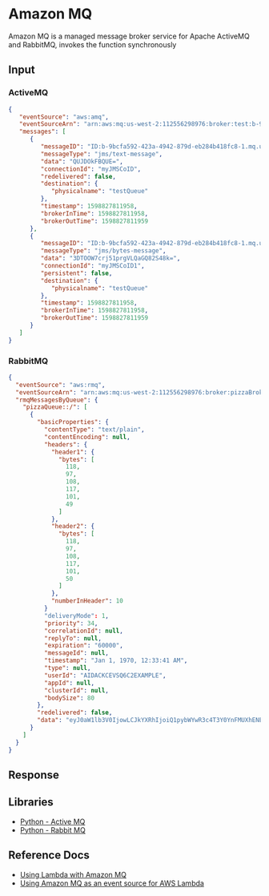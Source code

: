# Amazon MQ

Amazon MQ is a managed message broker service for Apache ActiveMQ and RabbitMQ, invokes the function synchronously

## Input

### ActiveMQ

```json
{
   "eventSource": "aws:amq",
   "eventSourceArn": "arn:aws:mq:us-west-2:112556298976:broker:test:b-9bcfa592-423a-4942-879d-eb284b418fc8",
   "messages": [
      {
         "messageID": "ID:b-9bcfa592-423a-4942-879d-eb284b418fc8-1.mq.us-west-2.amazonaws.com-37557-1234520418293-4:1:1:1:1",
         "messageType": "jms/text-message",
         "data": "QUJDOkFBQUE=",
         "connectionId": "myJMSCoID",
         "redelivered": false,
         "destination": {
            "physicalname": "testQueue"
         },
         "timestamp": 1598827811958,
         "brokerInTime": 1598827811958,
         "brokerOutTime": 1598827811959
      },
      {
         "messageID": "ID:b-9bcfa592-423a-4942-879d-eb284b418fc8-1.mq.us-west-2.amazonaws.com-37557-1234520418293-4:1:1:1:1",
         "messageType": "jms/bytes-message",
         "data": "3DTOOW7crj51prgVLQaGQ82S48k=",
         "connectionId": "myJMSCoID1",
         "persistent": false,
         "destination": {
            "physicalname": "testQueue"
         },
         "timestamp": 1598827811958,
         "brokerInTime": 1598827811958,
         "brokerOutTime": 1598827811959
      }
   ]
}
```

### RabbitMQ

```json
{
  "eventSource": "aws:rmq",
  "eventSourceArn": "arn:aws:mq:us-west-2:112556298976:broker:pizzaBroker:b-9bcfa592-423a-4942-879d-eb284b418fc8",
  "rmqMessagesByQueue": {
    "pizzaQueue::/": [
      {
        "basicProperties": {
          "contentType": "text/plain",
          "contentEncoding": null,
          "headers": {
            "header1": {
              "bytes": [
                118,
                97,
                108,
                117,
                101,
                49
              ]
            },
            "header2": {
              "bytes": [
                118,
                97,
                108,
                117,
                101,
                50
              ]
            },
            "numberInHeader": 10
          }
          "deliveryMode": 1,
          "priority": 34,
          "correlationId": null,
          "replyTo": null,
          "expiration": "60000",
          "messageId": null,
          "timestamp": "Jan 1, 1970, 12:33:41 AM",
          "type": null,
          "userId": "AIDACKCEVSQ6C2EXAMPLE",
          "appId": null,
          "clusterId": null,
          "bodySize": 80
        },
        "redelivered": false,
        "data": "eyJ0aW1lb3V0IjowLCJkYXRhIjoiQ1pybWYwR3c4T3Y0YnFMUXhENEUifQ=="
      }
    ]
  }
}
```

## Response

## Libraries

- [Python - Active MQ](https://awslabs.github.io/aws-lambda-powertools-python/latest/utilities/data_classes/#active-mq)
- [Python - Rabbit MQ](https://awslabs.github.io/aws-lambda-powertools-python/latest/utilities/data_classes/#rabbit-mq)

## Reference Docs

- [Using Lambda with Amazon MQ](https://docs.aws.amazon.com/lambda/latest/dg/with-mq.html)
- [Using Amazon MQ as an event source for AWS Lambda](https://aws.amazon.com/blogs/compute/using-amazon-mq-as-an-event-source-for-aws-lambda/)
